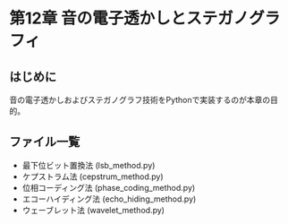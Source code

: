 # 第12章 音の電子透かしとステガノグラフィ

## はじめに
音の電子透かしおよびステガノグラフ技術をPythonで実装するのが本章の目的。

## ファイル一覧
- 最下位ビット置換法 (lsb_method.py)
- ケプストラム法 (cepstrum_method.py)
- 位相コーディング法 (phase_coding_method.py)
- エコーハイディング法 (echo_hiding_method.py)
- ウェーブレット法 (wavelet_method.py)
